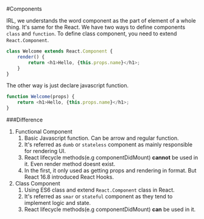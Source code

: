 #Components

IRL, we understands the word component as the part of element of a whole thing. It's same for the React. We have two ways to define components `class` and `function`. To define class component, you need to extend `React.Component`.

```javascript
class Welcome extends React.Component {
    render() {
        return <h1>Hello, {this.props.name}</h1>;
    }
}
```

The other way is just declare javascript function.

```javascript
function Welcome(props) {
    return <h1>Hello, {this.props.name}</h1>;
}
```

###Difference

1. Functional Component
    1. Basic Javascript function. Can be arrow and regular function.
    1. It's referred as `dumb` or `stateless` component as mainly responsible for rendering UI.
    1. React lifecycle methods(e.g componentDidMount) **cannot** be used in it. Even render method doesnt exist.
    1. In the first, it only used as getting props and rendering in format. But React 16.8 introduced React Hooks.
1. Class Component
    1. Using ES6 class and extend `React.Component` class in React.
    1. It's referred as `smar` or `stateful` component as they tend to implement logic and state.
    1. React lifecycle methods(e.g componentDidMount) **can** be used in it.
